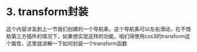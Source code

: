 # 3. transform封装

这个内容涉及到上一节我们创建的一个导航条，这个导航条可以左右滑动，在不借助第三方插件的情况下，如果想实现这样的功能，咱们得使用css3的transform这个属性，这里就讲解一下如何封装一个transform函数

